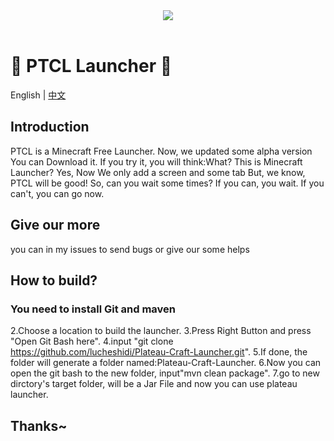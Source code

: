 <div align=center>
    <img src="./ptcl.png">
    <br /><br />
</div>

# 💎 PTCL Launcher 💎

English | [中文](README-cn.md)

## Introduction
PTCL is a Minecraft Free Launcher.
Now, we updated some alpha version
You can Download it. If you try it, you will think:What? This is Minecraft Launcher?
Yes, Now We only add a screen and some tab
But, we know, PTCL will be good!
So, can you wait some times?
If you can, you wait.
If you can't, you can go now.

## Give our more
you can in my issues to send bugs or give our some helps

## How to build?
### You need to install Git and maven
2.Choose a location to build the launcher.
3.Press Right Button and press "Open Git Bash here".
4.input "git clone https://github.com/lucheshidi/Plateau-Craft-Launcher.git".
5.If done, the folder will generate a folder named:Plateau-Craft-Launcher.
6.Now you can open the git bash to the new folder, input"mvn clean package".
7.go to new dirctory's target folder, will be a Jar File and now you can use plateau launcher.

## Thanks~
